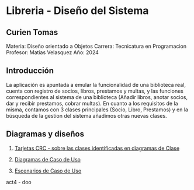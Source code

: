 # Libreria - Diseño del Sistema
## Curien Tomas

Materia: Diseño orientado a Objetos
Carrera: Tecnicatura en Programacion
Profesor: Matias Velasquez
Año: 2024

## Introducción

La aplicación es apuntada a emular la funcionalidad de una biblioteca real, cuenta con registro de socios, libros, prestamos y multas, y las funciones correspondientes al sistema de una biblioteca (Añadir libros, anotar socios, dar y recibir prestamos, cobrar multas).
En cuanto a los requisitos de la misma, contamos con 3 clases principales (Socio, Libro, Prestamos) y en la búsqueda de la gestion del sistema añadimos otras nuevas clases. 

## Diagramas y diseños


1. [Tarjetas CRC - sobre las clases identificadas en diagramas de Clase](documentos/Tarjetas_CRC.xlsx)


2. [Diagramas de Caso de Uso](documentos/DiagramasCasodeUso.drawio)


3. [Escenarios de Caso de Uso](Escenarios_Caso_de_uso.xlsx)



act4 - doo
